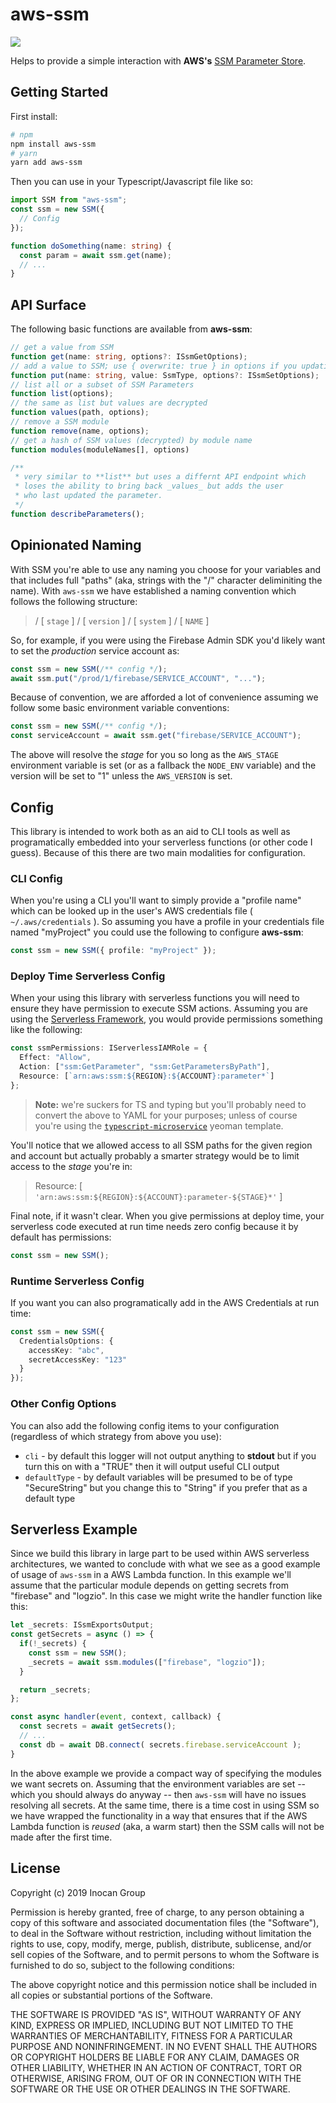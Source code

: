 # aws-ssm

![ ](https://img.shields.io/npm/l/aws-ssm?label=license&logo=MIT)

Helps to provide a simple interaction with **AWS's**
[SSM Parameter Store](https://docs.aws.amazon.com/AWSJavaScriptSDK/latest/AWS/SSM.html#getParameter-property).

## Getting Started

First install:

```sh
# npm
npm install aws-ssm
# yarn
yarn add aws-ssm
```

Then you can use in your Typescript/Javascript file like so:

```typescript
import SSM from "aws-ssm";
const ssm = new SSM({
  // Config
});

function doSomething(name: string) {
  const param = await ssm.get(name);
  // ...
}
```

## API Surface

The following basic functions are available from **aws-ssm**:

```typescript
// get a value from SSM
function get(name: string, options?: ISsmGetOptions);
// add a value to SSM; use { overwrite: true } in options if you updating
function put(name: string, value: SsmType, options?: ISsmSetOptions);
// list all or a subset of SSM Parameters
function list(options);
// the same as list but values are decrypted
function values(path, options);
// remove a SSM module
function remove(name, options);
// get a hash of SSM values (decrypted) by module name
function modules(moduleNames[], options)

/**
 * very similar to **list** but uses a differnt API endpoint which
 * loses the ability to bring back _values_ but adds the user
 * who last updated the parameter.
 */
function describeParameters();
```

## Opinionated Naming

With SSM you're able to use any naming you choose for your variables and that includes
full "paths" (aka, strings with the "/" character deliminiting the name). With `aws-ssm`
we have established a naming convention which follows the following structure:

> / [ `stage` ] / [ `version` ] / [ `system` ] / [ `NAME` ]

So, for example, if you were using the Firebase Admin SDK you'd likely want to set the
_production_ service account as:

```typescript
const ssm = new SSM(/** config */);
await ssm.put("/prod/1/firebase/SERVICE_ACCOUNT", "...");
```

Because of convention, we are afforded a lot of convenience assuming we follow some basic
environment variable conventions:

```typescript
const ssm = new SSM(/** config */);
const serviceAccount = await ssm.get("firebase/SERVICE_ACCOUNT");
```

The above will resolve the _stage_ for you so long as the `AWS_STAGE` environment variable
is set (or as a fallback the `NODE_ENV` variable) and the version will be set to "1"
unless the `AWS_VERSION` is set.

## Config

This library is intended to work both as an aid to CLI tools as well as programatically
embedded into your serverless functions (or other code I guess). Because of this there are
two main modalities for configuration.

### CLI Config

When you're using a CLI you'll want to simply provide a "profile name" which can be looked
up in the user's AWS credentials file ( `~/.aws/credentials` ). So assuming you have a
profile in your credentials file named "myProject" you could use the following to
configure **aws-ssm**:

```typescript
const ssm = new SSM({ profile: "myProject" });
```

### Deploy Time Serverless Config

When your using this library with serverless functions you will need to ensure they have
permission to execute SSM actions. Assuming you are using the
[Serverless Framework](https://serverless.com), you would provide permissions something
like the following:

```typescript
const ssmPermissions: IServerlessIAMRole = {
  Effect: "Allow",
  Action: ["ssm:GetParameter", "ssm:GetParametersByPath"],
  Resource: [`arn:aws:ssm:${REGION}:${ACCOUNT}:parameter*`]
};
```

> **Note:** we're suckers for TS and typing but you'll probably need to convert the above
> to YAML for your purposes; unless of course you're using the
> [`typescript-microservice`](https://github.com/lifegadget/generator-typescript-microservice)
> yeoman template.

You'll notice that we allowed access to all SSM paths for the given region and account but
actually probably a smarter strategy would be to limit access to the _stage_ you're in:

> Resource: [ `'arn:aws:ssm:${REGION}:${ACCOUNT}:parameter-${STAGE}*'` ]

Final note, if it wasn't clear. When you give permissions at deploy time, your serverless
code executed at run time needs zero config because it by default has permissions:

```typescript
const ssm = new SSM();
```

### Runtime Serverless Config

If you want you can also programatically add in the AWS Credentials at run time:

```typescript
const ssm = new SSM({
  CredentialsOptions: {
    accessKey: "abc",
    secretAccessKey: "123"
  }
});
```

### Other Config Options

You can also add the following config items to your configuration (regardless of which
strategy from above you use):

- `cli` - by default this logger will not output anything to **stdout** but if you turn
  this on with a "TRUE" then it will output useful CLI output
- `defaultType` - by default variables will be presumed to be of type "SecureString" but
  you change this to "String" if you prefer that as a default type

## Serverless Example

Since we build this library in large part to be used within AWS serverless architectures,
we wanted to conclude with what we see as a good example of usage of `aws-ssm` in a AWS
Lambda function. In this example we'll assume that the particular module depends on
getting secrets from "firebase" and "logzio". In this case we might write the handler
function like this:

```typescript
let _secrets: ISsmExportsOutput;
const getSecrets = async () => {
  if(!_secrets) {
    const ssm = new SSM();
    _secrets = await ssm.modules(["firebase", "logzio"]);
  }

  return _secrets;
};

const async handler(event, context, callback) {
  const secrets = await getSecrets();
  // ...
  const db = await DB.connect( secrets.firebase.serviceAccount );
}
```

In the above example we provide a compact way of specifying the modules we want secrets
on. Assuming that the environment variables are set -- which you should always do anyway
-- then `aws-ssm` will have no issues resolving all secrets. At the same time, there is a
time cost in using SSM so we have wrapped the functionality in a way that ensures that if
the AWS Lambda function is _reused_ (aka, a warm start) then the SSM calls will not be
made after the first time.

## License

Copyright (c) 2019 Inocan Group

Permission is hereby granted, free of charge, to any person obtaining a copy of this
software and associated documentation files (the "Software"), to deal in the Software
without restriction, including without limitation the rights to use, copy, modify, merge,
publish, distribute, sublicense, and/or sell copies of the Software, and to permit persons
to whom the Software is furnished to do so, subject to the following conditions:

The above copyright notice and this permission notice shall be included in all copies or
substantial portions of the Software.

THE SOFTWARE IS PROVIDED "AS IS", WITHOUT WARRANTY OF ANY KIND, EXPRESS OR IMPLIED,
INCLUDING BUT NOT LIMITED TO THE WARRANTIES OF MERCHANTABILITY, FITNESS FOR A PARTICULAR
PURPOSE AND NONINFRINGEMENT. IN NO EVENT SHALL THE AUTHORS OR COPYRIGHT HOLDERS BE LIABLE
FOR ANY CLAIM, DAMAGES OR OTHER LIABILITY, WHETHER IN AN ACTION OF CONTRACT, TORT OR
OTHERWISE, ARISING FROM, OUT OF OR IN CONNECTION WITH THE SOFTWARE OR THE USE OR OTHER
DEALINGS IN THE SOFTWARE.

